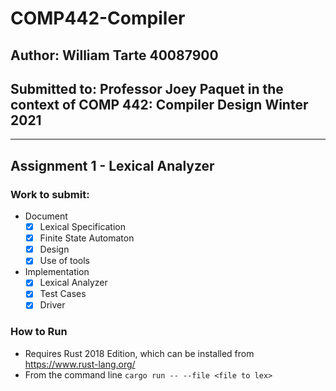 # COMP442-Compiler
## Author: William Tarte 40087900
## Submitted to: Professor Joey Paquet in the context of COMP 442: Compiler Design Winter 2021
___
## Assignment 1 - Lexical Analyzer
### Work to submit:
 - Document
    - [X] Lexical Specification
    - [X] Finite State Automaton
    - [X] Design
    - [X] Use of tools
 - Implementation
    - [X] Lexical Analyzer
    - [X] Test Cases
    - [X] Driver

### How to Run
  - Requires Rust 2018 Edition, which can be installed from  https://www.rust-lang.org/
  - From the command line `cargo run -- --file <file to lex>`